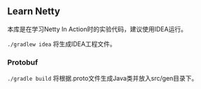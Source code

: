 Learn Netty
----------

本库是在学习Netty In Action时的实验代码，建议使用IDEA运行。

`./gradlew idea` 将生成IDEA工程文件。


### Protobuf

`./gradle build` 将根据.proto文件生成Java类并放入src/gen目录下。